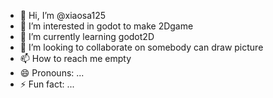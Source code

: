 - 👋 Hi, I’m @xiaosa125
- 👀 I’m interested in godot to make 2Dgame
- 🌱 I’m currently learning godot2D
- 💞️ I’m looking to collaborate on somebody can draw picture
- 📫 How to reach me empty
- 😄 Pronouns: ...
- ⚡ Fun fact: ...

<!---
xiaosa125/xiaosa125 is a ✨ special ✨ repository because its `README.md` (this file) appears on your GitHub profile.
You can click the Preview link to take a look at your changes.
--->
